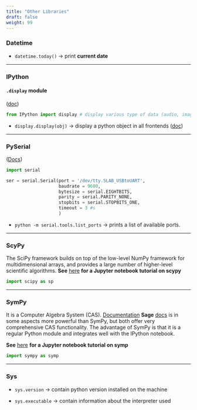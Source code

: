 ```yaml
---
title: "Other Libraries"
draft: false
weight: 99
---
```


### Datetime

-   `datetime.today()` → print **current date**

* * *

### IPython

#### `.display` module

([doc](https://ipython.readthedocs.io/en/stable/api/generated/IPython.display.html#module-IPython.display))

```py
from IPython import display # display various type of data (audio, images, ...)
```

-   `display.display(obj)` → display a python object in all frontends ([doc](https://ipython.readthedocs.io/en/stable/api/generated/IPython.display.html#module-IPython.display))

* * *

### PySerial

([Docs](https://pyserial.readthedocs.io/en/latest/shortintro.html))

```py
import serial

ser = serial.Serial(port = '/dev/tty.SLAB_USBtoUART',
                    baudrate = 9600,
                    bytesize = serial.EIGHTBITS,
                    parity = serial.PARITY_NONE,
                    stopbits = serial.STOPBITS_ONE,
					timeout = 3 #s
                    )
```

-   `python -m serial.tools.list_ports` → prints a list of available ports.

* * *

### ScyPy

The SciPy framework builds on top of the low-level NumPy framework for multidimensional arrays, and provides a large number of higher-level scientific algorithms.
**See** [here](http://nbviewer.jupyter.org/github/jrjohansson/scientific-python-lectures/blob/master/Lecture-3-Scipy.ipynb) **for a Jupyter notebook tutorial on scypy**

```py
import scipy as sp
```

* * *

### SymPy

It is a Computer Algebra System (CAS). [Documentation](https://www.sympy.org/en/index.html)
**Sage** [docs](http://www.sagemath.org/) is in some aspects more powerful than SymPy, but both offer very comprehensive CAS functionality. The advantage of SymPy is that it is a regular Python module and integrates well with the IPython notebook.

**See** [here](http://nbviewer.jupyter.org/github/jrjohansson/scientific-python-lectures/blob/master/Lecture-5-Sympy.ipynb) **for a Jupyter notebook tutorial on symp**

```py
import sympy as symp
```

* * *

### Sys

-   `sys.version` → contain python version installed on the machine

-   `sys.executable` → contain information about the interpreter used
